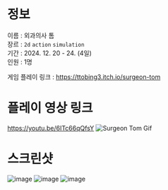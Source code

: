 # 정보
이름 : 외과의사 톰 <br>
장르 : `2d` `action` `simulation` <br>
기간 : 2024. 12. 20 - 24. (4일) <br>
인원 : 1명 

게임 플레이 링크 : https://ttobing3.itch.io/surgeon-tom

# 플레이 영상 링크
https://youtu.be/6ITc66qQfsY
![Surgeon Tom Gif](https://github.com/user-attachments/assets/116c4065-dbaf-419d-82ba-244e7114208f)


# 스크린샷
![image](https://github.com/user-attachments/assets/2e666175-8349-4e1a-a0f1-f840537c785c)
![image](https://github.com/user-attachments/assets/563ede15-93a9-407b-9994-fd2e93c6acb3)
![image](https://github.com/user-attachments/assets/4f9480c8-294c-4f9f-b870-9d43bc96eaf5)
